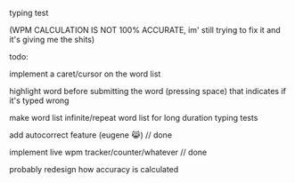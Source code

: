 typing test

(WPM CALCULATION IS NOT 100% ACCURATE, im' still trying to fix it and it's giving me the shits)

todo:

implement a caret/cursor on the word list

highlight word before submitting the word (pressing space) that indicates if it's typed wrong

make word list infinite/repeat word list for long duration typing tests

add autocorrect feature (eugene :joy_cat:) // done

implement live wpm tracker/counter/whatever // done

probably redesign how accuracy is calculated
